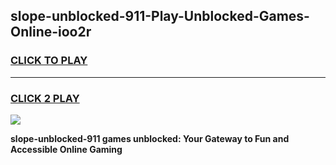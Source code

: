 
## slope-unblocked-911-Play-Unblocked-Games-Online-ioo2r
<h3>
<a href="https://premium76.site?title=slope-unblocked-911&ref=25A">CLICK TO PLAY</a></h3>
<hr>

<h3>
<a href="https://premium76.site?title=slope-unblocked-911&ref=25A">CLICK 2 PLAY</a>
  
</h3>

<a href="https://premium76.site?title=slope-unblocked-911&ref=25A"><img src="https://clearcache.store/games.png"></a>


**slope-unblocked-911 games unblocked: Your Gateway to Fun and Accessible Online Gaming**
